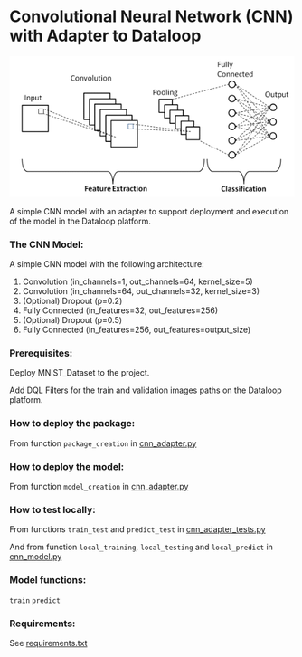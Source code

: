 # Convolutional Neural Network (CNN) with Adapter to Dataloop

![cnn.png](images%2Fcnn.png)

A simple CNN model with an adapter to support deployment and execution of the model in the Dataloop platform.


### The CNN Model:

A simple CNN model with the following architecture:
1. Convolution (in_channels=1, out_channels=64, kernel_size=5)
2. Convolution (in_channels=64, out_channels=32, kernel_size=3)
3. (Optional) Dropout (p=0.2)
4. Fully Connected (in_features=32, out_features=256)
5. (Optional) Dropout (p=0.5)
6. Fully Connected (in_features=256, out_features=output_size)

### Prerequisites:

Deploy MNIST_Dataset to the project.

Add DQL Filters for the train and validation images paths on the Dataloop platform. 

### How to deploy the package:

From function `package_creation` in [cnn_adapter.py](cnn_adapter.py)

### How to deploy the model:

From function `model_creation` in [cnn_adapter.py](cnn_adapter.py)

### How to test locally:

From functions `train_test` and `predict_test` in [cnn_adapter_tests.py](cnn_adapter_tests.py)

And from function `local_training`, `local_testing` and `local_predict` in [cnn_model.py](cnn_model.py)

### Model functions:

`train`
`predict`


### Requirements: 

See [requirements.txt](requirements.txt)

